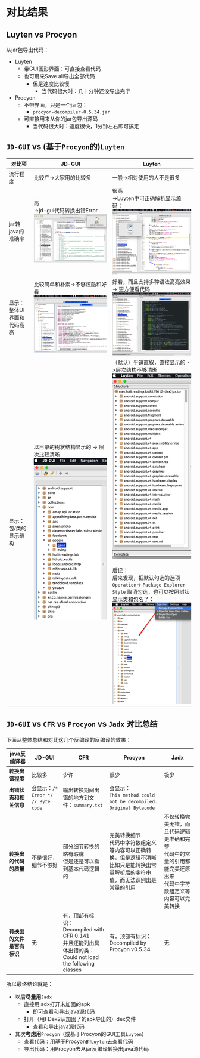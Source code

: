 # 对比结果

## Luyten vs Procyon

从jar包导出代码：

* Luyten
  * 带GUI图形界面：可直接查看代码
  * 也可用来Save all导出全部代码
    * 但是速度比较慢
      * 当代码很大时：几十分钟还没导出完毕
* Procyon
  * 不带界面，只是一个jar包：
    * `procyon-decompiler-0.5.34.jar`
  * 可直接用来从你的jar包导出源码
    * 当代码很大时：速度很快，1分钟左右即可搞定

## `JD-GUI` vs (基于`Procyon`的)`Luyten`

| 对比项 | JD-GUI | Luyten |
| ----- | ------ | ------ |
| 流行程度 | 比较广->大家用的比较多 | 一般->相对使用的人不是很多 |
| jar转java的准确率 | 高<br/> ->jd-gui代码转换出错Error <br/>![jd_gui_convert_error_ui](../../../../assets/img/jd_gui_convert_error_ui.png) | 很高<br/>->Luyten中可正确解析显示源码：<br/>![](../../../../assets/img/luyten_convert_error_ui.png) |
| 显示：整体UI界面和代码高亮 | 比较简单和朴素->不够炫酷和好看 <br/> ![jd_gui_ui_simple](../../../../assets/img/jd_gui_ui_simple.png) | 好看，而且支持多种语法高亮效果 -> 更方便看代码 <br/> ![luyten_ui_syntax_highlight_good](../../../../assets/img/luyten_ui_syntax_highlight_good.png) |
| 显示：包/类的显示结构 | 以目录的树状结构显示的 -> 层次比较清晰 <br/> ![jd_gui_show_by_tree](../../../../assets/img/jd_gui_show_by_tree.png) | （默认）平铺直叙，直接显示的 ->层次结构不够清晰 <br/> ![luyten_default_show_direct](../../../../assets/img/luyten_default_show_direct.png) <br/><br/>后记：<br/>后来发现，把默认勾选的选项 `Operation`-> `Package Explorer Style` 取消勾选，也可以按照树状显示类和包名了：<br/>![luyten_changed_show_tree](../../../../assets/img/luyten_changed_show_tree.png) |

## `JD-GUI` vs `CFR` vs `Procyon` vs `Jadx` 对比总结

下面从整体总结和对比这几个反编译的反编译的效果：

| **java反编译器** | JD-GUI | CFR | Procyon | Jadx |
| ---------- | ------- | --- | ------- | ---- |
| **转换出错程度** | 比较多 | 少许 | 很少 | 极少 |
| **出错状态和相关信息** | 会显示：`/* Error */ // Byte code` | 输出转换期间出错的地方到文件：`summary.txt` | 会显示：<br/>`This method could not be decompiled.`<br/>`Original Bytecode` | |
| **转换出的代码的质量** | 不是很好，细节不够好 | 部分细节转换的略有瑕疵<br/>但是还是可以看到基本代码逻辑的 | 完美转换细节<br/>代码中字符数组定义等内容可以正确转换，但是逻辑不清晰<br/>比如只是能转换出常量解析后的字符串值，而无法识别出是常量的引用 | 不仅转换完美无错，而且代码逻辑更准确和完整<br/>代码中的常量的引用都能完美还原出来<br/>代码中字符数组定义等内容可以完美转换 |
| **转换出的文件是否有标识** | 无 | 有，顶部有标识：<br/>Decompiled with CFR 0.141<br/>并且还能列出具体出错的类：<br/>Could not load the following classes<br/> | 有，顶部有标识：<br/>Decompiled by Procyon v0.5.34 | 无 |

所以最终结论就是：

* 以后**尽量用**`Jadx`
  * 直接用jadx打开未加固的apk
    * 即可查看和导出java源代码
  * 打开（用FDex2从加固了的apk导出的）dex文件
    * 查看和导出java源代码
* 其次**考虑用**`Procyon`（或基于Procyon的GUI工具`Luyten`）
  * 查看代码：用基于Procyon的`Luyten`去查看代码
  * 导出代码：用Procyon去从jar反编译转换出java源代码
